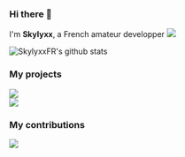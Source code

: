 ### Hi there 👋

I'm **Skylyxx**, a French amateur developper <a href="https://discord.com/users/435756597168308225"><img src="http://img.shields.io/badge/Discord-%40Skylyxx%238816-7289DA"></a>

![SkylyxxFR's github stats](https://github-readme-stats.vercel.app/api?theme=dark&username=Skylyxx)

### My projects

<a href="https://github.com/Skylyxx/skdynmap"><img src="https://github-readme-stats.vercel.app/api/pin/?theme=dark&username=Skylyxx&repo=skdynmap" /></a>
<br>
<a href="https://github.com/Skylyxx/SkriptDocsGenerator"><img src="https://github-readme-stats.vercel.app/api/pin/?theme=dark&username=Skylyxx&repo=SkriptDocsGenerator" /></a>

### My contributions

<a href="https://github.com/Skript-MC/Swan"><img src="https://github-readme-stats.vercel.app/api/pin/?theme=dark&username=Skript-MC&repo=Swan" /></a>
